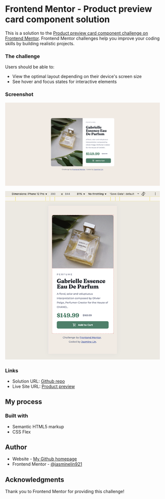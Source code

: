 # Frontend Mentor - Product preview card component solution

This is a solution to the [Product preview card component challenge on Frontend Mentor](https://www.frontendmentor.io/challenges/product-preview-card-component-GO7UmttRfa). Frontend Mentor challenges help you improve your coding skills by building realistic projects.

### The challenge

Users should be able to:

- View the optimal layout depending on their device's screen size
- See hover and focus states for interactive elements

### Screenshot

![](./screenshot1.png)

![](./screenshot2.png)

### Links

- Solution URL: [Github repo](https://github.com/jasminelin921/frontend-mentor-solutions/tree/main/02_product-preview-card-component)
- Live Site URL: [Product preview](https://jasminelin921.github.io/frontend-mentor-solutions/02_product-preview-card-component/)

## My process

### Built with

- Semantic HTML5 markup
- CSS Flex

## Author

- Website - [My Github homepage](https://github.com/jasminelin921)
- Frontend Mentor - [@jasminelin921](https://www.frontendmentor.io/profile/jasminelin921)

## Acknowledgments

Thank you to Frontend Mentor for providing this challenge!
